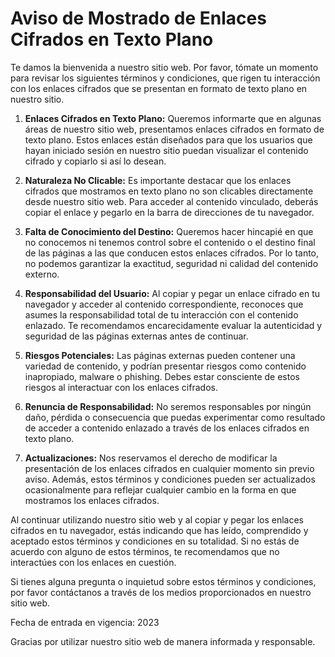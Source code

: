 # Aviso de Mostrado de Enlaces Cifrados en Texto Plano

Te damos la bienvenida a nuestro sitio web. Por favor, tómate un momento para revisar los siguientes términos y condiciones, que rigen tu interacción con los enlaces cifrados que se presentan en formato de texto plano en nuestro sitio.

1. **Enlaces Cifrados en Texto Plano:** Queremos informarte que en algunas áreas de nuestro sitio web, presentamos enlaces cifrados en formato de texto plano. Estos enlaces están diseñados para que los usuarios que hayan iniciado sesión en nuestro sitio puedan visualizar el contenido cifrado y copiarlo si así lo desean.

2. **Naturaleza No Clicable:** Es importante destacar que los enlaces cifrados que mostramos en texto plano no son clicables directamente desde nuestro sitio web. Para acceder al contenido vinculado, deberás copiar el enlace y pegarlo en la barra de direcciones de tu navegador.

3. **Falta de Conocimiento del Destino:** Queremos hacer hincapié en que no conocemos ni tenemos control sobre el contenido o el destino final de las páginas a las que conducen estos enlaces cifrados. Por lo tanto, no podemos garantizar la exactitud, seguridad ni calidad del contenido externo.

4. **Responsabilidad del Usuario:** Al copiar y pegar un enlace cifrado en tu navegador y acceder al contenido correspondiente, reconoces que asumes la responsabilidad total de tu interacción con el contenido enlazado. Te recomendamos encarecidamente evaluar la autenticidad y seguridad de las páginas externas antes de continuar.

5. **Riesgos Potenciales:** Las páginas externas pueden contener una variedad de contenido, y podrían presentar riesgos como contenido inapropiado, malware o phishing. Debes estar consciente de estos riesgos al interactuar con los enlaces cifrados.

6. **Renuncia de Responsabilidad:** No seremos responsables por ningún daño, pérdida o consecuencia que puedas experimentar como resultado de acceder a contenido enlazado a través de los enlaces cifrados en texto plano.

7. **Actualizaciones:** Nos reservamos el derecho de modificar la presentación de los enlaces cifrados en cualquier momento sin previo aviso. Además, estos términos y condiciones pueden ser actualizados ocasionalmente para reflejar cualquier cambio en la forma en que mostramos los enlaces cifrados.

Al continuar utilizando nuestro sitio web y al copiar y pegar los enlaces cifrados en tu navegador, estás indicando que has leído, comprendido y aceptado estos términos y condiciones en su totalidad. Si no estás de acuerdo con alguno de estos términos, te recomendamos que no interactúes con los enlaces en cuestión.

Si tienes alguna pregunta o inquietud sobre estos términos y condiciones, por favor contáctanos a través de los medios proporcionados en nuestro sitio web.

Fecha de entrada en vigencia: 2023

Gracias por utilizar nuestro sitio web de manera informada y responsable.
